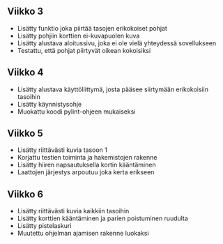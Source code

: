 ## Viikko 3
- Lisätty funktio joka piirtää tasojen erikokoiset pohjat
- Lisätty pohjiin korttien ei-kuvapuolen kuva
- Lisätty alustava aloitussivu, joka ei ole vielä yhteydessä sovellukseen
- Testattu, että pohjat piirtyvät oikean kokoisiksi

## Viikko 4
- Lisätty alustava käyttöliittymä, josta pääsee siirtymään erikokoisiin tasoihin
- Lisätty käynnistysohje
- Muokattu koodi pylint-ohjeen mukaiseksi

## Viikko 5
- Lisätty riittävästi kuvia tasoon 1
- Korjattu testien toiminta ja hakemistojen rakenne
- Lisätty hiiren napsautuksella kortin kääntäminen
- Laattojen järjestys arpoutuu joka kerta erikseen

## Viikko 6
- Lisätty riittävästi kuvia kaikkiin tasoihin
- Lisätty korttien kääntäminen ja parien poistuminen ruudulta
- Lisätty pistelaskuri
- Muutettu ohjelman ajamisen rakenne luokaksi